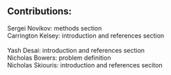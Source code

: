 ## Contributions:
Sergei Novikov: methods section <br>
Carrington Kelsey: introduction and references section <br>  
Yash Desai: introduction and references section <br>
Nicholas Bowers: problem definition <br>
Nicholas Skiouris: introduction and references seciton <br>
